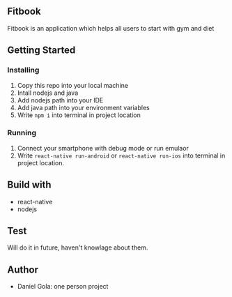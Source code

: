 ## Fitbook
Fitbook is an application which helps all users to start with gym and diet

## Getting Started

### Installing
1. Copy this repo into your local machine
2. Intall nodejs and java
3. Add nodejs path into your IDE
4. Add java path into your environment variables
4. Write `npm i` into terminal in project location

### Running
1. Connect your smartphone with debug mode or run emulaor
2. Write `react-native run-android` or `react-native run-ios` into terminal in project location.


## Build with
- react-native
- nodejs

## Test
Will do it in future, haven't knowlage about them.

## Author
 - Daniel Gola: one person project
 
 
